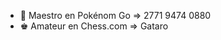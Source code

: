 
- 👾 Maestro en Pokénom Go => 2771 9474 0880
- ♚  Amateur en Chess.com => Gataro

<!---
LuriasBoy44/LuriasBoy44 is a ✨ special ✨ repository because its `README.md` (this file) appears on your GitHub profile.
You can click the Preview link to take a look at your changes.
--->
